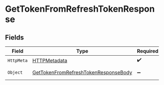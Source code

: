 # GetTokenFromRefreshTokenResponse


## Fields

| Field                                                                                                 | Type                                                                                                  | Required                                                                                              | Description                                                                                           |
| ----------------------------------------------------------------------------------------------------- | ----------------------------------------------------------------------------------------------------- | ----------------------------------------------------------------------------------------------------- | ----------------------------------------------------------------------------------------------------- |
| `HttpMeta`                                                                                            | [HTTPMetadata](../../Models/Components/HTTPMetadata.md)                                               | :heavy_check_mark:                                                                                    | N/A                                                                                                   |
| `Object`                                                                                              | [GetTokenFromRefreshTokenResponseBody](../../Models/Requests/GetTokenFromRefreshTokenResponseBody.md) | :heavy_minus_sign:                                                                                    | Successful response.                                                                                  |